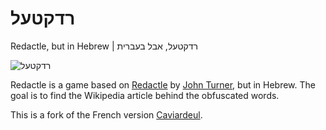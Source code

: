 # רדקטעל

Redactle, but in Hebrew | רדקטעל, אבל בעברית

![רדקטעל](https://raw.githubusercontent.com/perkio/caviardeul/main/public/caviardeul.png)

Redactle is a game based on [Redactle](https://www.redactle.com/) by [John Turner](https://twitter.com/jhntrnr), but
in Hebrew.
The goal is to find the Wikipedia article behind the obfuscated words.

This is a fork of the French version [Caviardeul](https://github.com/julienc91/caviardeul/).
